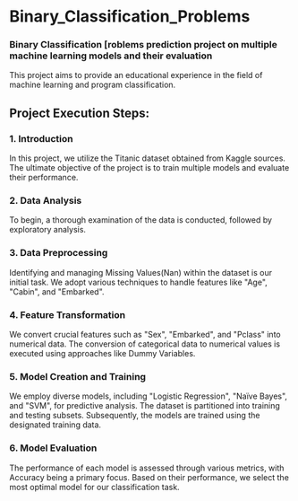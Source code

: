 # Binary_Classification_Problems

### Binary Classification [roblems prediction project on multiple machine learning models and their evaluation

This project aims to provide an educational experience in the field of machine learning and program classification.

## Project Execution Steps:

### 1. Introduction
In this project, we utilize the Titanic dataset obtained from Kaggle sources.
The ultimate objective of the project is to train multiple models and evaluate their performance.

### 2. Data Analysis
To begin, a thorough examination of the data is conducted, followed by exploratory analysis.

### 3. Data Preprocessing
Identifying and managing Missing Values(Nan) within the dataset is our initial task.
We adopt various techniques to handle features like "Age", "Cabin", and "Embarked".

### 4. Feature Transformation
We convert crucial features such as "Sex", "Embarked", and "Pclass" into numerical data.
The conversion of categorical data to numerical values is executed using approaches like Dummy Variables.

### 5. Model Creation and Training
We employ diverse models, including "Logistic Regression", "Naïve Bayes", and "SVM", for predictive analysis.
The dataset is partitioned into training and testing subsets.
Subsequently, the models are trained using the designated training data.

### 6. Model Evaluation
The performance of each model is assessed through various metrics, with Accuracy being a primary focus.
Based on their performance, we select the most optimal model for our classification task.
